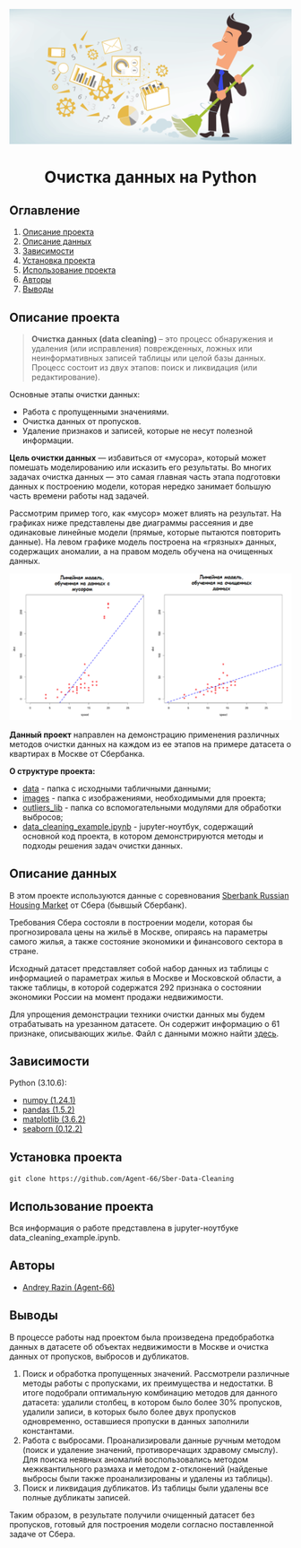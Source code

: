 
![](./images/data_cleaning.png)
# <center> Очистка данных на Python </center>

## Оглавление
1. [Описание проекта](https://github.com/Agent-66/Sber-Data-Cleaning/blob/master/README.md#Описание-проекта)
2. [Описание данных](https://github.com/Agent-66/Sber-Data-Cleaning/blob/master/README.md#Описание-данных)
3. [Зависимости](https://github.com/Agent-66/Sber-Data-Cleaning/blob/master/README.md#Зависимости)
4. [Установка проекта](https://github.com/Agent-66/Sber-Data-Cleaning/blob/master/README.md#Установка-проекта)
5. [Использование проекта](https://github.com/Agent-66/Sber-Data-Cleaning/blob/master/README.md#Использование-проекта)
6. [Авторы](https://github.com/Agent-66/Sber-Data-Cleaning/blob/master/README.md#Авторы)
7. [Выводы](https://github.com/Agent-66/Sber-Data-Cleaning/blob/master/README.md#Выводы)

## Описание проекта

> **Очистка данных (data cleaning)** – это процесс обнаружения и удаления (или исправления) поврежденных, ложных или неинформативных записей таблицы или целой базы данных. Процесс состоит из двух этапов: поиск и ликвидация (или редактирование).

Основные этапы очистки данных:
* Работа с пропущенными значениями.
* Очистка данных от пропусков.
* Удаление признаков и записей, которые не несут полезной информации.

**Цель очистки данных** — избавиться от «мусора», который может помешать моделированию или исказить его результаты. Во многих задачах очистка данных — это самая главная часть этапа подготовки данных к построению модели, которая нередко занимает большую часть времени работы над задачей.

Рассмотрим пример того, как «мусор» может влиять на результат. На графиках ниже представлены две диаграммы рассеяния и две одинаковые линейные модели (прямые, которые пытаются повторить данные). На левом графике модель построена на «грязных» данных, содержащих аномалии, а на правом модель обучена на очищенных данных. 

![](./images/example_outliers.png)

**Данный проект** направлен на демонстрацию применения различных методов очистки данных на каждом из ее этапов на примере датасета о квартирах в Москве от Сбербанка.

**О структуре проекта:**
* [data](./data) - папка с исходными табличными данными;
* [images](./images) - папка с изображениями, необходимыми для проекта;
* [outliers_lib](./outliers_lib) - папка со вспомогательными модулями для обработки выбросов; 
* [data_cleaning_example.ipynb](./data_cleaning_example.ipynb) - jupyter-ноутбук, содержащий основной код проекта, в котором демонстрируются методы и подходы решения задач очистки данных.


## Описание данных

В этом проекте используются данные с соревнования [Sberbank Russian Housing Market](https://www.kaggle.com/c/sberbank-russian-housing-market/data) от Сбера (бывшый Сбербанк).

Требования Сбера состояли в построении модели, которая бы прогнозировала цены на жильё в Москве, опираясь на параметры самого жилья, а также состояние экономики и финансового сектора в стране.

Исходный датасет представляет собой набор данных из таблицы с информацией о параметрах жилья в Москве и Московской области, а также таблицы, в которой содержатся 292 признака о состоянии экономики России на момент продажи недвижимости. 

Для упрощения демонстрации техники очистки данных мы будем отрабатывать на урезанном датасете. Он содержит информацию о 61 признаке, описывающих жилье. Файл с данными можно найти [здесь](./data/sber_data.csv).

## Зависимости

Python (3.10.6):
* [numpy (1.24.1)](https://numpy.org)
* [pandas (1.5.2)](https://pandas.pydata.org)
* [matplotlib (3.6.2)](https://matplotlib.org)
* [seaborn (0.12.2)](https://seaborn.pydata.org)

## Установка проекта

```
git clone https://github.com/Agent-66/Sber-Data-Cleaning
```

## Использование проекта

Вся информация о работе представлена в jupyter-ноутбуке data_cleaning_example.ipynb.

## Авторы

* [Andrey Razin (Agent-66)](https://github.com/Agent-66)

## Выводы

В процессе работы над проектом была произведена предобработка данных в датасете об объектах недвижимости в Москве и очистка данных от пропусков, выбросов и дубликатов.

1. Поиск и обработка пропущенных значений. Рассмотрели различные методы работы с пропусками, их преимущества и недостатки. В итоге подобрали оптимальную комбинацию методов для данного датасета: удалили столбец, в котором было более 30% пропусков, удалили записи, в которых было более двух пропусков одновременно, оставшиеся пропуски в данных заполнили константами.
2. Работа с выбросами. Проанализировали данные ручным методом (поиск и удаление значений, противоречащих здравому смыслу). Для поиска неявных аномалий воспользовались методом межквантильного размаха и методом z-отклонений (найденые выбросы были также проанализированы и удалены из таблицы).
3. Поиск и ликвидация дубликатов. Из таблицы были удалены все полные дубликаты записей.

Таким образом, в результате получили очищенный датасет без пропусков, готовый для построения модели согласно поставленной задаче от Сбера.




